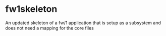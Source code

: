 fw1skeleton
===========

An updated skeleton of a fw/1 application that is setup as a subsystem and does not need a mapping for the core files
